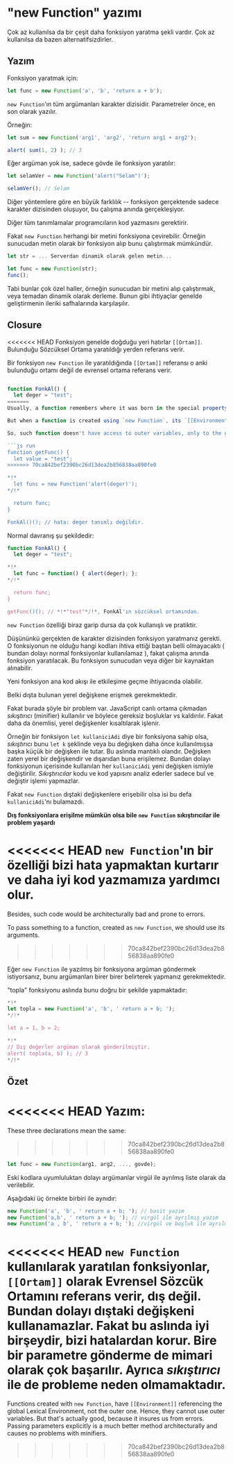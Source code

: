 
# "new Function" yazımı

Çok az kullanılsa da bir çeşit daha fonksiyon yaratma şekli vardır. Çok az kullanılsa da bazen alternatifsizdirler.

## Yazım

Fonksiyon yaratmak için:

```js
let func = new Function('a', 'b', 'return a + b');
```

`new Function`'ın tüm argümanları karakter dizisidir. Parametreler önce, en son olarak yazılır.

Örneğin:

```js run
let sum = new Function('arg1', 'arg2', 'return arg1 + arg2');

alert( sum(1, 2) ); // 3
```

Eğer argüman yok ise, sadece gövde ile fonksiyon yaratılır:

```js run
let selamVer = new Function('alert("Selam")');

selamVer(); // Selam
```

Diğer yöntemlere göre en büyük farklılık -- fonksiyon gerçektende sadece karakter dizisinden oluşuyor, bu çalışma anında gerçekleşiyor.

Diğer tüm tanımlamalar programcıların kod yazmasını gerektirir.

Fakat `new Function` herhangi bir metini fonksiyona çevirebilir. Örneğin sunucudan metin olarak bir fonksiyon alıp bunu çalıştırmak mümkündür.

```js
let str = ... Serverdan dinamik olarak gelen metin...

let func = new Function(str);
func();
```

Tabi bunlar çok özel haller, örneğin sunucudan bir metini alıp çalıştırmak, veya temadan dinamik olarak derleme. Bunun gibi ihtiyaçlar genelde geliştirmenin ileriki safhalarında karşılaşılır.

## Closure

<<<<<<< HEAD
Fonksiyon genelde doğduğu yeri hatırlar `[[Ortam]]`. Bulunduğu Sözcüksel Ortama yaratıldığı yerden referans verir.

Bir fonksiyon `new Function` ile yaratıldığında `[[Ortam]]` referansı o anki bulunduğu ortamı değil de evrensel ortama referans verir.

```js run

function FonkAl() {
  let deger = "test";
=======
Usually, a function remembers where it was born in the special property `[[Environment]]`. It references the Lexical Environment from where it's created  (we covered that in the chapter <info:closure>).

But when a function is created using `new Function`, its `[[Environment]]` is set to reference not the current Lexical Environment, but the global one.

So, such function doesn't have access to outer variables, only to the global ones.

```js run
function getFunc() {
  let value = "test";
>>>>>>> 70ca842bef2390bc26d13dea2b856838aa890fe0

*!*
  let func = new Function('alert(deger)');
*/!*

  return func;
}

FonkAl()(); // hata: deger tanımlı değildir.
```

Normal davranış şu şekildedir:

```js run 
function FonkAl() {
  let deger = "test";

*!*
  let func = function() { alert(deger); };
*/!*

  return func;
}

getFunc()(); // *!*"test"*/!*, FonkAl'ın sözcüksel ortamından.
```

`new Function` özelliği biraz garip dursa da çok kullanışlı ve pratiktir.

Düşününkü gerçekten de karakter dizisinden fonksiyon yaratmanız gerekti. O fonksiyonun ne olduğu hangi kodları ihtiva ettiği baştan belli olmayacaktı ( bundan dolayı normal fonksiyonlar kullanılamaz ), fakat çalışma anında fonksiyon yaratılacak. Bu fonksiyon sunucudan veya diğer bir kaynaktan alınabilir.

Yeni fonksiyon ana kod akışı ile etkileşime geçme ihtiyacında olabilir.

Belki dışta bulunan yerel değişkene erişmek gerekmektedir.

Fakat burada şöyle bir problem var. JavaScript canlı ortama çıkmadan *sıkıştırıcı* (minifier) kullanılır ve böylece gereksiz boşluklar vs kaldırılır. Fakat daha da önemlisi, yerel değişkenler kısaltılarak işlenir.

Örneğin bir fonksiyon `let kullaniciAdi` diye bir fonksiyona sahip olsa, *sıkıştırıcı* bunu `let k` şeklinde veya bu değişken daha önce kullanılmışsa başka küçük bir değişken ile tutar. Bu aslında mantıklı olandır. Değişken zaten yerel bir değişkendir ve dışarıdan buna erişilemez. Bundan dolayı fonksiyonun içerisinde kullanılan her `kullaniciAdi` yeni değişken ismiyle değiştirilir. *Sıkıştırıcılar* kodu ve kod yapısını analiz ederler sadece bul ve değiştir işlemi yapmazlar.

Fakat `new Function` dıştaki değişkenlere erişebilir olsa isi bu defa `kullaniciAdi`'nı bulamazdı.

**Dış fonksiyonlara erişilme mümkün olsa bile `new Function` sıkıştırıcılar ile problem yaşardı**

<<<<<<< HEAD
`new Function`'ın bir özelliği bizi hata yapmaktan kurtarır ve daha iyi kod yazmamıza yardımcı olur.
=======
Besides, such code would be architecturally bad and prone to errors.

To pass something to a function, created as `new Function`, we should use its arguments.
>>>>>>> 70ca842bef2390bc26d13dea2b856838aa890fe0

Eğer `new Function` ile yazılmış bir fonksiyona argüman göndermek istiyorsanız, bunu argümanları birer birer belirterek yapmanız gerekmektedir.

"topla" fonksiyonu aslında bunu doğru bir şekilde yapmaktadır:

```js run 
*!*
let topla = new Function('a', 'b', ' return a + b; ');
*/!*

let a = 1, b = 2;

*!*
// Dış değerler argüman olarak gönderilmiştir.
alert( topla(a, b) ); // 3
*/!*
```

## Özet

<<<<<<< HEAD
Yazım:
=======
These three declarations mean the same:
>>>>>>> 70ca842bef2390bc26d13dea2b856838aa890fe0

```js
let func = new Function(arg1, arg2, ..., govde);
```

Eski kodlara uyumluluktan dolayı argümanlar virgül ile ayrılmış liste olarak da verilebilir.

Aşağıdaki üç örnekte birbiri ile aynıdır:

```js 
new Function('a', 'b', ' return a + b; '); // basit yazım
new Function('a,b', ' return a + b; '); // virgül ile ayrılmış yazım
new Function('a , b', ' return a + b; '); //virgül ve boşluk ile ayrılmış yazım.
```

<<<<<<< HEAD
`new Function` kullanılarak yaratılan fonksiyonlar, `[[Ortam]]` olarak Evrensel Sözcük Ortamını referans verir, dış değil. Bundan dolayı dıştaki değişkeni kullanamazlar. Fakat bu aslında iyi birşeydir, bizi hatalardan korur. Bire bir parametre gönderme de mimari olarak çok başarılır. Ayrıca *sıkıştırıcı* ile de probleme neden olmamaktadır.
=======
Functions created with `new Function`, have `[[Environment]]` referencing the global Lexical Environment, not the outer one. Hence, they cannot use outer variables. But that's actually good, because it insures us from errors. Passing parameters explicitly is a much better method architecturally and causes no problems with minifiers.
>>>>>>> 70ca842bef2390bc26d13dea2b856838aa890fe0
